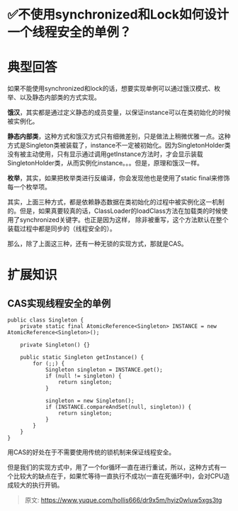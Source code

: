 # ✅不使用synchronized和Lock如何设计一个线程安全的单例？


# 典型回答

如果不能使用synchronized和lock的话，想要实现单例可以通过饿汉模式、枚举、以及静态内部类的方式实现。

**饿汉**，其实都是通过定义静态的成员变量，以保证instance可以在类初始化的时候被实例化。

**静态内部类**，这种方式和饿汉方式只有细微差别，只是做法上稍微优雅一点。这种方式是Singleton类被装载了，instance不一定被初始化。因为SingletonHolder类没有被主动使用，只有显示通过调用getInstance方法时，才会显示装载SingletonHolder类，从而实例化instance。。。但是，原理和饿汉一样。

**枚举**，其实，如果把枚举类进行反编译，你会发现他也是使用了static final来修饰每一个枚举项。

其实，上面三种方式，都是依赖静态数据在类初始化的过程中被实例化这一机制的。但是，如果真要较真的话，ClassLoader的loadClass方法在加载类的时候使用了synchronized关键字。也正是因为这样， 除非被重写，这个方法默认在整个装载过程中都是同步的（线程安全的）。

那么，除了上面这三种，还有一种无锁的实现方式，那就是CAS。


# 扩展知识


## CAS实现线程安全的单例

```
public class Singleton {
    private static final AtomicReference<Singleton> INSTANCE = new AtomicReference<Singleton>(); 

    private Singleton() {}

    public static Singleton getInstance() {
        for (;;) {
            Singleton singleton = INSTANCE.get();
            if (null != singleton) {
                return singleton;
            }

            singleton = new Singleton();
            if (INSTANCE.compareAndSet(null, singleton)) {
                return singleton;
            }
        }
    }
}
```

用CAS的好处在于不需要使用传统的锁机制来保证线程安全。

但是我们的实现方式中，用了一个for循环一直在进行重试，所以，这种方式有一个比较大的缺点在于，如果忙等待一直执行不成功(一直在死循环中)，会对CPU造成较大的执行开销。



> 原文: <https://www.yuque.com/hollis666/dr9x5m/hyiz0wluw5xgs3tg>